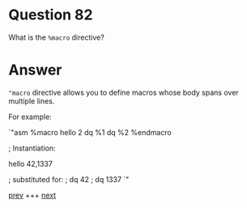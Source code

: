 
# Question 82


What is the `%macro` directive?


# Answer




`"macro` directive allows you to define macros whose body spans over multiple 
lines.

For example:

`"asm
%macro hello 2
dq %1
dq %2
%endmacro          

; Instantiation:

hello 42,1337

; substituted for:
; dq 42
; dq 1337
`"


[prev](081.md) +++ [next](083.md)
